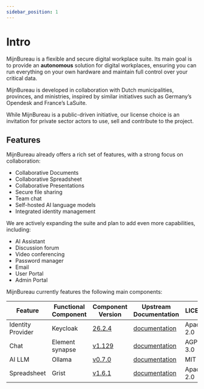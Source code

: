 ```yaml
---
sidebar_position: 1
---
```


# Intro

MijnBureau is a flexible and secure digital workplace suite. Its main goal is to provide an **autonomous** solution for digital workplaces, ensuring you can run everything on your own hardware and maintain full control over your critical data.

MijnBureau is developed in collaboration with Dutch municipalities, provinces, and ministries, inspired by similar initiatives such as Germany’s Opendesk and France’s LaSuite.

While MijnBureau is a public-driven initiative, our license choice is an invitation for private sector actors to use, sell and contribute to the project.

## Features

MijnBureau already offers a rich set of features, with a strong focus on collaboration:

- Collaborative Documents
- Collaborative Spreadsheet
- Collaborative Presentations
- Secure file sharing
- Team chat
- Self-hosted AI language models
- Integrated identity management

We are actively expanding the suite and plan to add even more capabilities, including:

- AI Assistant
- Discussion forum
- Video conferencing
- Password manager
- Email
- User Portal
- Admin Portal

MijnBureau currently features the following main components:

| Feature           | Functional Component | Component Version                                                  | Upstream Documentation                                        | LICENSE    |
| ----------------- | -------------------- | ------------------------------------------------------------------ | ------------------------------------------------------------- | ---------- |
| Identity Provider | Keycloak             | [26.2.4](https://github.com/keycloak/keycloak/releases/tag/26.2.4) | [documentation](https://www.keycloak.org/documentation)       | Apache-2.0 |
| Chat              | Element synapse      | [v1.129](https://github.com/element-hq/synapse/tree/v1.129.0)      | [documentation](https://element-hq.github.io/synapse/latest/) | AGPL-3.0   |
| AI LLM            | Ollama               | [v0.7.0](https://github.com/ollama/ollama/tree/v0.7.0)             | [documentation](https://ollama.com/)                          | MIT        |
| Spreadsheet       | Grist                | [v1.6.1](https://github.com/gristlabs/grist-core/tree/v1.6.1)      | [documentation](https://support.getgrist.com/self-managed/)   | Apache-2.0 |
